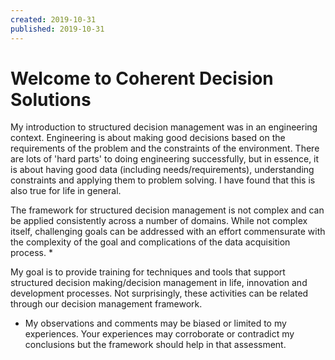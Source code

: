 ```yaml
---
created: 2019-10-31
published: 2019-10-31
---
```


# Welcome to Coherent Decision Solutions

My introduction to structured decision management was in an engineering context. Engineering is about making good decisions based on the requirements of the problem and the constraints of the environment. There are lots of 'hard parts' to doing engineering successfully, but in essence, it is about having good data (including needs/requirements), understanding constraints and applying them to problem solving. I have  found that this is also true for life in general.

The framework for structured decision management is not complex and can be applied consistently across a number of domains. While not complex itself, challenging goals can be addressed with an effort commensurate with the complexity of the goal and complications of the data acquisition process. *

My goal is to provide training for techniques and tools that support structured decision making/decision management in life, innovation and development processes. Not surprisingly, these activities can be related through our decision management framework.

* My observations and comments may be biased or limited to my experiences. Your experiences may corroborate or contradict my conclusions but the framework should help in that assessment.